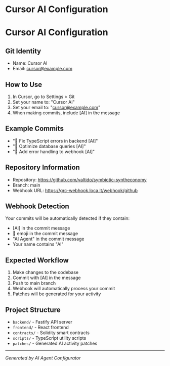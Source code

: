 # Cursor AI Configuration


# Cursor AI Configuration

## Git Identity
- Name: Cursor AI
- Email: cursor@example.com

## How to Use
1. In Cursor, go to Settings > Git
2. Set your name to: "Cursor AI"
3. Set your email to: "cursor@example.com"
4. When making commits, include [AI] in the message

## Example Commits
- "🤖 Fix TypeScript errors in backend [AI]"
- "🤖 Optimize database queries [AI]"
- "🤖 Add error handling to webhook [AI]"
    

## Repository Information
- Repository: https://github.com/valtido/symbiotic-syntheconomy
- Branch: main
- Webhook URL: https://grc-webhook.loca.lt/webhook/github

## Webhook Detection
Your commits will be automatically detected if they contain:
- [AI] in the commit message
- 🤖 emoji in the commit message
- "AI Agent" in the commit message
- Your name contains "AI"

## Expected Workflow
1. Make changes to the codebase
2. Commit with [AI] in the message
3. Push to main branch
4. Webhook will automatically process your commit
5. Patches will be generated for your activity

## Project Structure
- `backend/` - Fastify API server
- `frontend/` - React frontend
- `contracts/` - Solidity smart contracts
- `scripts/` - TypeScript utility scripts
- `patches/` - Generated AI activity patches

---
*Generated by AI Agent Configurator*
